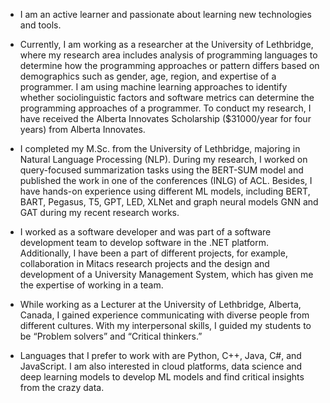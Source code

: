 - I am an active learner and passionate about learning new technologies and tools.

- Currently, I am working as a researcher at the University of Lethbridge, where my research area includes analysis of programming languages to determine how the programming approaches or pattern differs based on demographics such as gender, age, region, and expertise of a programmer. I am using machine learning approaches to identify whether sociolinguistic factors and software metrics can determine the programming approaches of a programmer. To conduct my research, I have received the Alberta Innovates Scholarship ($31000/year for four years) from Alberta Innovates. 

- I completed my M.Sc. from the University of Lethbridge, majoring in Natural Language Processing (NLP). During my research, I worked on query-focused summarization tasks using the BERT-SUM model and published the work in one of the conferences (INLG) of ACL. Besides, I have hands-on experience using different ML models, including BERT, BART, Pegasus, T5, GPT, LED, XLNet and graph neural models GNN and GAT during my recent research works. 

- I worked as a software developer and was part of a software development team to develop software in the .NET platform. Additionally, I have been a part of different projects, for example, collaboration in Mitacs research projects and the design and development of a University Management System, which has given me the expertise of working in a team. 

- While working as a Lecturer at the University of Lethbridge, Alberta, Canada, I gained experience communicating with diverse people from different cultures. With my interpersonal skills, I guided my students to be “Problem solvers” and “Critical thinkers.”

- Languages that I prefer to work with are Python, C++, Java, C#, and JavaScript. I am also interested in cloud platforms, data science and deep learning models to develop ML models and find critical insights from the crazy data.